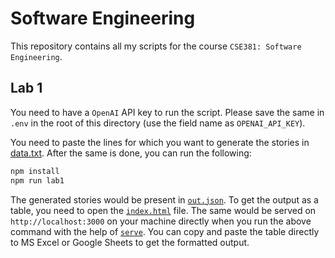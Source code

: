 # Software Engineering

This repository contains all my scripts for the course `CSE381: Software Engineering`.

## Lab 1

You need to have a `OpenAI` API key to run the script. Please save the same in `.env` in the root of this directory (use the field name as `OPENAI_API_KEY`).

You need to paste the lines for which you want to generate the stories in [data.txt](./lab1/data.txt). After the same is done, you can run the following:

```bash
npm install
npm run lab1
```

The generated stories would be present in [`out.json`](./lab1/out.json). To get the output as a table, you need to open the [`index.html`](./lab1/index.html) file. The same would be served on `http://localhost:3000` on your machine directly when you run the above command with the help of [`serve`](https://github.com/vercel/serve). You can copy and paste the table directly to MS Excel or Google Sheets to get the formatted output.
